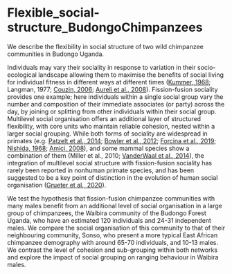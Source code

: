 # Flexible_social-structure_BudongoChimpanzees
We describe the flexibility in social structure of two wild chimpanzee communities in Budongo Uganda.

Individuals may vary their sociality in response to variation in their socio-ecological landscape allowing them to maximise the benefits of social living for individual fitness in different ways at different times ([Kummer, 1968](https://www.karger.com/Book/Home/217195); Langman, 1977; [Couzin, 2006](https://www.sciencedirect.com/science/article/pii/S0960982206011924); [Aureli et al., 2008](https://www.journals.uchicago.edu/doi/full/10.1086/586708?casa_token=O1I5PFDumYwAAAAA%3A0_M8_w3-dh_kscqw_OimJCyGoHpP8auCH_eHY5pN6NYyrQb5O10E8z9xLiRulXb4rLW31MJOy4p3Cw)). Fission-fusion sociality provides one example; here individuals within a single social group vary the number and composition of their immediate associates (or party) across the day, by joining or splitting from other individuals within their social group. Multilevel social organisation offers an additional layer of structured flexibility, with core units who maintain reliable cohesion, nested within a larger social grouping. While both forms of sociality are widespread in primates (e.g. [Patzelt et al., 2014](https://www.pnas.org/content/111/41/14740.short); [Bowler et al., 2012](https://link.springer.com/content/pdf/10.1007/s10764-012-9603-6.pdf); [Forcina et al., 2019](https://royalsocietypublishing.org/doi/full/10.1098/rspb.2018.2019); [Nishida, 1968](https://link.springer.com/article/10.1007/BF01730971); [Amici, 2008](https://www.sciencedirect.com/science/article/pii/S0960982208010968)), and some mammal species show a combination of them (Miller et al., 2010; [VanderWaal et al., 2014](https://academic.oup.com/beheco/article/25/1/17/221766)), the integration of multilevel social structure with fission-fusion sociality has rarely been reported in nonhuman primate species, and has been suggested to be a key point of distinction in the evolution of human social organisation ([Grueter et al., 2020](https://www.sciencedirect.com/science/article/abs/pii/S0169534720301336)).

We test the hypothesis that fission-fusion chimpanzee communities with many males benefit from an additional level of social organisation in a large group of chimpanzees, the Waibira community of the Budongo Forest Uganda, who have an estimated 120 individuals and 24-31 independent males. We compare the social organisation of this community to that of their neighbouring community, Sonso, who present a more typical East African chimpanzee demography with around 65-70 individuals, and 10-13 males. We contrast the level of cohesion and sub-grouping within both networks and explore the impact of social grouping on ranging behaviour in Waibira males.
